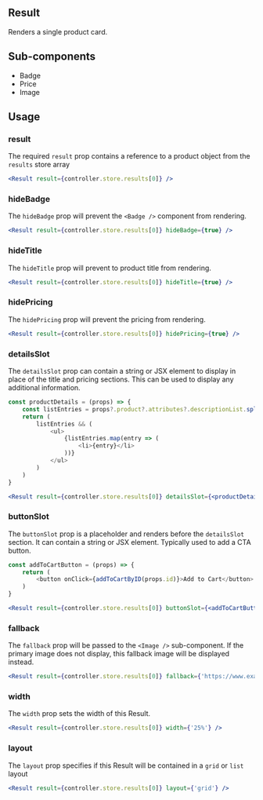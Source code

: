 ## Result

Renders a single product card. 

## Sub-components
- Badge
- Price
- Image

## Usage

### result
The required `result` prop contains a reference to a product object from the `results` store array

```jsx
<Result result={controller.store.results[0]} />
```

### hideBadge
The `hideBadge` prop will prevent the `<Badge />` component from rendering.

```jsx
<Result result={controller.store.results[0]} hideBadge={true} />
```

### hideTitle
The `hideTitle` prop will prevent to product title from rendering.

```jsx
<Result result={controller.store.results[0]} hideTitle={true} />
```

### hidePricing
The `hidePricing` prop will prevent the pricing from rendering.

```jsx
<Result result={controller.store.results[0]} hidePricing={true} />
```

### detailsSlot
The `detailsSlot` prop can contain a string or JSX element to display in place of the title and pricing sections. This can be used to display any additional information.

```typescript
const productDetails = (props) => {
	const listEntries = props?.product?.attributes?.descriptionList.split('|');
	return (
		listEntries && (
			<ul>
				{listEntries.map(entry => (
					<li>{entry}</li>
				))}
			</ul>
		)
	)
}
```

```jsx
<Result result={controller.store.results[0]} detailsSlot={<productDetails product={controller.store.results[0]}>} /> ///////////
```

### buttonSlot
The `buttonSlot` prop is a placeholder and renders before the `detailsSlot` section. It can contain a string or JSX element. Typically used to add a CTA button.

```typescript
const addToCartButton = (props) => {
	return (
		<button onClick={addToCartByID(props.id)}>Add to Cart</button>
	)
}
```

```jsx
<Result result={controller.store.results[0]} buttonSlot={<addToCartButton id={controller.store.results[0].attributes.productid}/>} />
```

### fallback
The `fallback` prop will be passed to the `<Image />` sub-component. If the primary image does not display, this fallback image will be displayed instead. 

```jsx
<Result result={controller.store.results[0]} fallback={'https://www.example.com/imgs/placeholder.jpg'} />
```

### width
The `width` prop sets the width of this Result.

```jsx
<Result result={controller.store.results[0]} width={'25%'} />
```

### layout
The `layout` prop specifies if this Result will be contained in a `grid` or `list` layout

```jsx
<Result result={controller.store.results[0]} layout={'grid'} />
```
